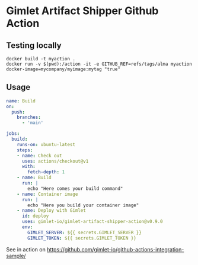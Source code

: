 # Gimlet Artifact Shipper Github Action

## Testing locally

```
docker build -t myaction .
docker run -v $(pwd):/action -it -e GITHUB_REF=refs/tags/alma myaction docker-image=mycompany/myimage:mytag "true"
```

## Usage

```yaml
name: Build
on:
  push:
    branches:
      - 'main'

jobs:
  build:
    runs-on: ubuntu-latest
    steps:
    - name: Check out
      uses: actions/checkout@v1
      with:
        fetch-depth: 1
    - name: Build
      run: |
        echo "Here comes your build command"
    - name: Container image
      run: |
        echo "Here you build your container image"
    - name: Deploy with Gimlet
      id: deploy
      uses: gimlet-io/gimlet-artifact-shipper-action@v0.9.0
      env:
        GIMLET_SERVER: ${{ secrets.GIMLET_SERVER }}
        GIMLET_TOKEN: ${{ secrets.GIMLET_TOKEN }}
```

See in action on https://github.com/gimlet-io/github-actions-integration-sample/
